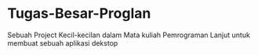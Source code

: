# Tugas-Besar-Proglan
Sebuah Project Kecil-kecilan dalam Mata kuliah Pemrograman Lanjut untuk membuat sebuah aplikasi dekstop
